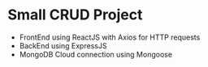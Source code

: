 # Small CRUD Project

- FrontEnd using ReactJS with Axios for HTTP requests
- BackEnd using ExpressJS
- MongoDB Cloud connection using Mongoose